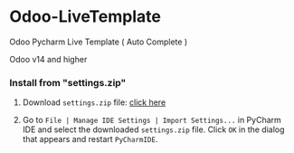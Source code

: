# Odoo-LiveTemplate
Odoo Pycharm Live Template ( Auto Complete )

Odoo v14 and higher

### Install from "settings.zip"

1. Download `settings.zip` file: [click here](https://github.com/AbdulRahman-Mongy/Odoo-LiveTemplate/raw/main/settings.zip)

1. Go to `File | Manage IDE Settings | Import Settings...` in PyCharm IDE and select the downloaded `settings.zip` file. Click `OK` in the dialog that appears and restart `PyCharmIDE`.

